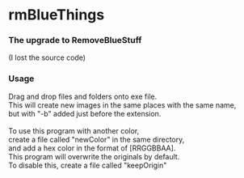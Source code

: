 # rmBlueThings

### The upgrade to RemoveBlueStuff
(I lost the source code)

### Usage
Drag and drop files and folders onto exe file. <br>
This will create new images in the same places with the same name, <br>
but with "-b" added just before the extension. <br>
<br>
To use this program with another color, <br>
create a file called "newColor" in the same directory, <br>
and add a hex color in the format of [RRGGBBAA].
<br>
This program will overwrite the originals by default.<br>
To disable this, create a file called "keepOrigin"
